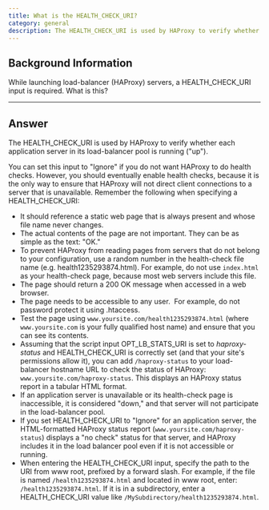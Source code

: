 ```yaml
---
title: What is the HEALTH_CHECK_URI?
category: general
description: The HEALTH_CHECK_URI is used by HAProxy to verify whether each application server in its load-balancer pool is running ("up").
---
```


## Background Information

While launching load-balancer (HAProxy) servers, a HEALTH_CHECK_URI input is required. What is this?

* * *

## Answer

The HEALTH_CHECK_URI is used by HAProxy to verify whether each application server in its load-balancer pool is running ("up").

You can set this input to "Ignore" if you do not want HAProxy to do health checks. However, you should eventually enable health checks, because it is the only way to ensure that HAProxy will not direct client connections to a server that is unavailable. Remember the following when specifying a HEALTH_CHECK_URI:

* It should reference a static web page that is always present and whose file name never changes.
* The actual contents of the page are not important. They can be as simple&nbsp;as the text:&nbsp;"OK."
* To prevent HAProxy from reading pages from servers that do not belong to your configuration, use a random number in the health-check file name (e.g. health1235293874.html). For example, do not use `index.html` as your health-check page, because most web servers include this file.
* The page should return a 200 OK message when accessed in a web browser.
* The page needs to be accessible to any user.&nbsp; For example, do not password protect it using .htaccess.
* Test the page using `www.yoursite.com/health1235293874.html` (where `www.yoursite.com` is your fully qualified host name) and ensure that you can see its contents.
* Assuming that the script input OPT_LB_STATS_URI is set to *haproxy-status* and HEALTH_CHECK_URI is correctly set (and that your site's permissions allow it), you can add `/haproxy-status` to your load-balancer hostname URL to check the status of HAProxy: `www.yoursite.com/haproxy-status`. This displays an HAProxy status report in a tabular HTML format.
* If an application server is unavailable or its health-check page is inaccessible, it is considered "down," and that server will not participate in the load-balancer pool.
* If you set HEALTH_CHECK_URI to "Ignore" for an application server, the HTML-formatted HAProxy status report (`www.yoursite.com/haproxy-status`) displays a "no check" status for that server, and HAProxy includes it in the load balancer pool even if it is not accessible or running.
* When entering the HEALTH_CHECK_URI input, specify the path to the URI from www root, prefixed by a forward slash. For example, if the file is named `/health1235293874.html` and located in www root, enter: `/health1235293874.html`. If it is in a subdirectory, enter a HEALTH_CHECK_URI value like `/MySubdirectory/health1235293874.html`.
